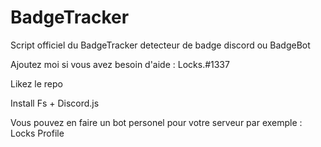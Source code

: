 # BadgeTracker
Script officiel du BadgeTracker detecteur de badge discord ou BadgeBot

Ajoutez moi si vous avez besoin d'aide : Locks.#1337

Likez le repo

Install Fs + Discord.js

Vous pouvez en faire un bot personel pour votre serveur par exemple : Locks Profile
